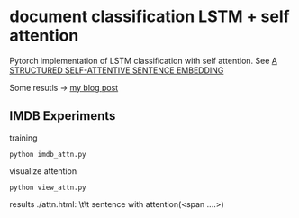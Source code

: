 # document classification LSTM + self attention
Pytorch implementation of LSTM classification with self attention. See [A STRUCTURED SELF-ATTENTIVE
SENTENCE EMBEDDING](https://arxiv.org/pdf/1703.03130.pdf)

Some resutls -> [my blog post]()

## IMDB Experiments

training

```
python imdb_attn.py
```

visualize attention
```
python view_attn.py
```
results
./attn.html: <label>\t<pred label>\t sentence with attention(<span ....>)
